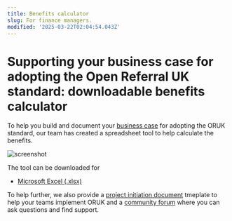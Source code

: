 ```yaml
---
title: Benefits calculator
slug: For finance managers.
modified: '2025-03-22T02:04:54.043Z'
---
```


# Supporting your business case for adopting the Open Referral UK standard: downloadable benefits calculator

To help you build and document your [business case](/adopt/02_business_case) for adopting the ORUK standard, our team has created a spreadsheet tool to help calculate the benefits.

![screenshot](/adopt/calculator.png "Benefits calculator")

The tool can be downloaded for

- [Microsoft Excel (.xlsx)](/adopt/calculator.xslx)

To help further, we also provide a [project initiation document](/adopt/03_pid) tmeplate to help your teams implement ORUK and a [community forum](https://forum.openreferral.org/) where you can ask questions and find support.

